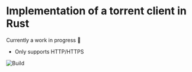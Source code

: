 # Implementation of a torrent client in Rust

Currently a work in progress 🚧
- Only supports HTTP/HTTPS

![Build](https://github.com/mathyoudawson/rust-torrent/workflows/Rust/badge.svg)
